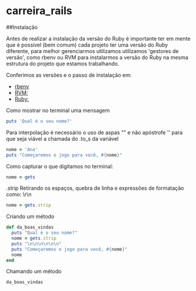 # carreira_rails

##Instalação

Antes de realizar a instalação da versão do Ruby é importante ter em mente que é possível (bem comum) cada projeto ter uma versão do Ruby diferente, para melhor gerenciarmos utilizamos utilizamos 'gestores de versão', como rbenv ou RVM para instalarmos a versão do Ruby na mesma estrutura do projeto que estamos trabalhando.

Conferimos as versões e o passo de instalação em:
* [rbenv](https://github.com/rbenv/rbenv)
* [RVM:](http://rvm.io/)
* [Ruby:](https://www.ruby-lang.org/en/downloads/)

Como mostrar no terminal uma mensagem
```ruby
puts 'Qual é o seu nome?'
```
Para interpolação é necessário o uso de aspas "" e não apóstrofe '' para que seja viável a chamada do .to_s da variável
```ruby
nome = 'Ana' 
puts "Começaremos o jogo para você, #{nome}"
```
Como capturar o que digitamos no terminal:
```ruby
nome = gets
```
.strip Retirando os espaços, quebra de linha e expressões de formatação como: \r\n
```ruby
nome = gets.strip
```

Criando um método
```ruby
def da_boas_vindas
  puts "Qual é o seu nome?"
  nome = gets.strip
  puts "\n\n\n\n\n\n"
  puts "Começaremos o jogo para você, #{nome}"
  nome
end
```

Chamando um método
```ruby
da_boas_vindas
```
